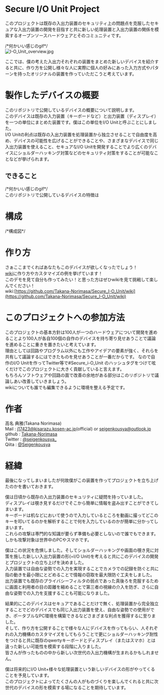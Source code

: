 # Secure I/O Unit Project
このプロジェクトは既存の入出力装置のセキュリティ上の問題点を克服したセキュアな入出力装置の開発を目指すと共に新しい処理装置と入出力装置の関係を模索するオープンソースハードウェアとそのコミュニティです。  
  
/\*何かいい感じのgif\*/  
![I-O_Unit_overview.jpg](https://github.com/Takana-Norimasa/Secure_I-O_Unit_Project/blob/master/images/I-O_Unit_overview.jpg)

ここでは、僕の考えた入出力それぞれの装置をまとめた新しいデバイスを紹介すると共に、作り方を公開し様々な人に実際に個人の好みにあった入力方式やパターンを持ったオリジナルの装置を作っていただこうと考えています。  

# 製作したデバイスの概要
このリポジトリで公開しているデバイスの概要について説明します。  
このデバイスは既存の入力装置（キーボードなど）と出力装置（ディスプレイ）を一つの単位にまとめた装置です。僕はこの単位をI/O Unitと呼ぶことにしました。  
I/O Unitの利点は既存の入出力装置を処理装置から独立させることで自由度を高め、デバイスの可能性を広げることができることや、さまざまなデバイスで同じ入出力装置を使えること、セキュアなI/O Unitを開発することでより広くのデバイスにショルダーハッキング対策などのセキュリティ対策をすることが可能なことなどが挙げられます。

## できること
/\*何かいい感じのgif\*/  
このリポジトリで公開しているデバイスの特徴は

# 構成
/\*構成図\*/  


# 作り方
さぁここまでくればあなたもこのデバイスが欲しくなったでしょう！  
[wiki](https://github.com/Takana-Norimasa/Secure_I-O_Unit/wiki)に作り方やカスタマイズの例を挙げています！  
このデモを見て自分も作ってみたい！と思った方はぜひwikiを見て挑戦して楽しんでください！   
wiki:[https://github.com/Takana-Norimasa/Secure_I-O_Unit/wiki](https://github.com/Takana-Norimasa/Secure_I-O_Unit/wiki) 

# このプロジェクトへの参加方法
このプロジェクトの基本方針は100人が一つのハードウェアについて開発を進めることより100人が各自100個の自作のデバイスを持ち寄り見せあうことで議論を進めることに重きを置きたいと考えています。  
理由としては回路やプログラム以外にも工作やアイデアの要素が強く、それらを共有して議論するにはできたものを見せあうことが一番だからです。
なので自作のI/O Unitを作ってTwitter等で#Secure_i-O_Unit のハッシュタグをつけて呟くだけでこのプロジェクトに大きく貢献していると言えます。  
もちろんソフトウェアや回路の面で改善の余地がある部分はこのリポジトリで議論しあい改善していきましょう。  
wikiについても誰でも編集できるように環境を整える予定です。  

# 作者
高名 典雅(Takana Norimasa)  
Mail    : j17423@kisarazu.kosen-ac.jp(official) or seigenkousya@outlook.jp   
github	: [Takana-Norimasa](https://github.com/Takana-Norimasa)  
Twitter	: [@seigenkousya_](https://twitter.com/Seigenkousya_)  
Qiita   : [@Seigenkousya](https://qiita.com/Seigenkousya)

# 経緯
最後になってしまいましたが何故僕がこの装置を作ってプロジェクトを立ち上げたのかを書いておきます。  
  
僕は日頃から既存の入出力装置のセキュリティに疑問を持っていました。  
ディスプレイは覗き見するだけでそこから簡単に情報を盗み出すことができてしまいます。  
キーボードは机などにおいて使うので入力しているところを動画に撮ってどこのキーを叩いてるのかを解析することで何を入力しているのかが簡単に分かってしまいます。  
これらの攻撃は専門的な知識が要らず準備も必要としないので誰でもできます。しかも攻撃対象は世界中のPCやスマホです。  
  
僕はこの状況を危惧しました。そしてショルダーハッキングや画面の覗き見に対策を施した新しい入出力装置の形(=I/O Unit)を考えると共にこのデバイスの開発とプロジェクトの立ち上げを決めました。  
入力装置では自由な姿勢での入力を実現することでカメラでの記録を防ぐと共に指の動きを最小限にとどめることで情報の窃取を最大限防ぐ工夫をしました。  
出力装置でも既存のプライバシーフィルタの弱点であった真後ろを克服するために画面と利用者の目の距離を縮めることで第三者の視線の介入を防ぎ、さらに自由な姿勢での入力を支援することも可能になりました。  
  
結果的にこのデバイスはセキュアであることだけで無く、処理装置から完全独立することでどのデバイスでも同じ入出力装置を使え、自由な姿勢での使用ができ、ポータブルなPC環境を構築できるなどさまざまな利点を獲得するに至りました。  
そして、作り方を公開することで様々な人にデバイスを作ってもらい、人それぞれの入力機構のカスタマイズをしてもらうことで更にショルダーハッキング耐性をつけると共に既存のqwertyキーボードとディスプレイ（またはスマホ）とは違った新しい可能性を模索する段階に入りました。  
皆さんが作ったものの中から新しい次世代の入出力機構が生まれるかもしれません。  

僕は将来的にI/O Unit+様々な処理装置という新しいデバイスの形がやってくることを予見しています。  
このプロジェクトによってたくさんの人がものづくりを楽しんでくれると共に次世代のデバイスの形を模索する場になることを期待しています。  
